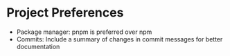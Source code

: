 # Project Preferences

- Package manager: pnpm is preferred over npm
- Commits: Include a summary of changes in commit messages for better documentation